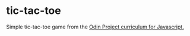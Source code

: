 # tic-tac-toe

Simple tic-tac-toe game from the [Odin Project curriculum for Javascript.](https://www.theodinproject.com/courses/javascript/lessons/tic-tac-toe-javascript) 
